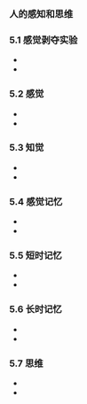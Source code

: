### 人的感知和思维
### 5.1 感觉剥夺实验
-
-
### 5.2 感觉
-
-
### 5.3 知觉
-
-
### 5.4 感觉记忆
-
-
### 5.5 短时记忆
-
-
### 5.6 长时记忆 
-
-
### 5.7 思维 
-
-

